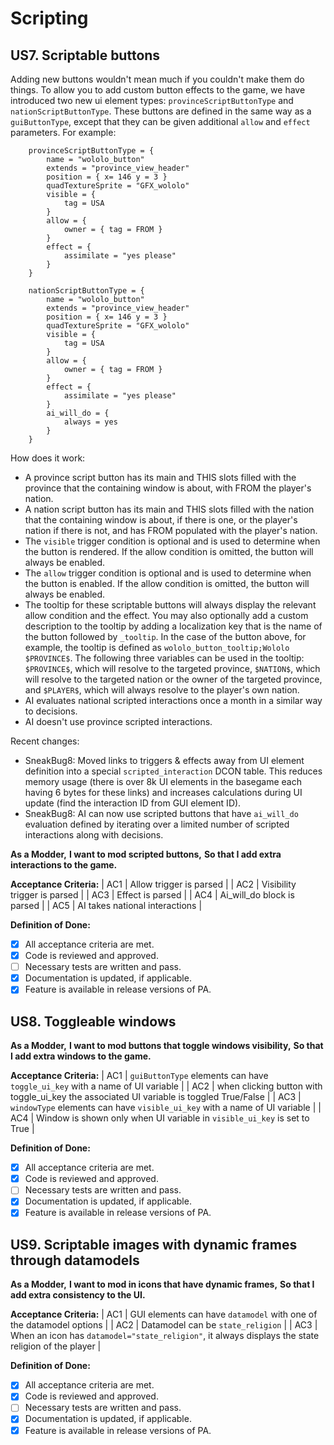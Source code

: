 # Scripting

## US7. Scriptable buttons

Adding new buttons wouldn't mean much if you couldn't make them do things. To allow you to add custom button effects to the game, we have introduced two new ui element types: `provinceScriptButtonType` and `nationScriptButtonType`. These buttons are defined in the same way as a `guiButtonType`, except that they can be given additional `allow` and `effect` parameters. For example:

```
	provinceScriptButtonType = {
		name = "wololo_button"
		extends = "province_view_header"
		position = { x= 146 y = 3 }
		quadTextureSprite = "GFX_wololo"
		visible = {
			tag = USA
		}
		allow = {
			owner = { tag = FROM }
		}
		effect = {
			assimilate = "yes please"
		}
	}

	nationScriptButtonType = {
		name = "wololo_button"
		extends = "province_view_header"
		position = { x= 146 y = 3 }
		quadTextureSprite = "GFX_wololo"
		visible = {
			tag = USA
		}
		allow = {
			owner = { tag = FROM }
		}
		effect = {
			assimilate = "yes please"
		}
		ai_will_do = {
			always = yes
		}
	}
```

How does it work:
- A province script button has its main and THIS slots filled with the province that the containing window is about, with FROM the player's nation.
- A nation script button has its main and THIS slots filled with the nation that the containing window is about, if there is one, or the player's nation if there is not, and has FROM populated with the player's nation.
- The `visible` trigger condition is optional and is used to determine when the button is rendered. If the allow condition is omitted, the button will always be enabled.
- The `allow` trigger condition is optional and is used to determine when the button is enabled. If the allow condition is omitted, the button will always be enabled.
- The tooltip for these scriptable buttons will always display the relevant allow condition and the effect. You may also optionally add a custom description to the tooltip by adding a localization key that is the name of the button followed by `_tooltip`. In the case of the button above, for example, the tooltip is defined as `wololo_button_tooltip;Wololo $PROVINCE$`. The following three variables can be used in the tooltip: `$PROVINCE$`, which will resolve to the targeted province, `$NATION$`, which will resolve to the targeted nation or the owner of the targeted province, and `$PLAYER$`, which will always resolve to the player's own nation.
- AI evaluates national scripted interactions once a month in a similar way to decisions.
- AI doesn't use province scripted interactions.

Recent changes:

- SneakBug8: Moved links to triggers & effects away from UI element definition into a special `scripted_interaction` DCON table. This reduces memory usage (there is over 8k UI elements in the basegame each having 6 bytes for these links) and increases calculations during UI update (find the interaction ID from GUI element ID).
- SneakBug8: AI can now use scripted buttons that have `ai_will_do` evaluation defined by iterating over a limited number of scripted interactions along with decisions.

**As a Modder,**
**I want to mod scripted buttons,**
**So that I add extra interactions to the game.**

**Acceptance Criteria:**
| AC1 | Allow trigger is parsed |
| AC2 | Visibility trigger is parsed |
| AC3 | Effect is parsed |
| AC4 | Ai_will_do block is parsed |
| AC5 | AI takes national interactions |

**Definition of Done:**
- [X] All acceptance criteria are met.
- [X] Code is reviewed and approved.
- [ ] Necessary tests are written and pass.
- [X] Documentation is updated, if applicable.
- [x] Feature is available in release versions of PA.

## US8. Toggleable windows

**As a Modder,**
**I want to mod buttons that toggle windows visibility,**
**So that I add extra windows to the game.**

**Acceptance Criteria:**
| AC1 | `guiButtonType` elements can have `toggle_ui_key` with a name of UI variable |
| AC2 | when clicking button with toggle_ui_key the associated UI variable is toggled True/False |
| AC3 | `windowType` elements can have `visible_ui_key` with a name of UI variable |
| AC4 | Window is shown only when UI variable in `visible_ui_key` is set to True |

**Definition of Done:**
- [X] All acceptance criteria are met.
- [X] Code is reviewed and approved.
- [ ] Necessary tests are written and pass.
- [X] Documentation is updated, if applicable.
- [x] Feature is available in release versions of PA.

## US9. Scriptable images with dynamic frames through datamodels

**As a Modder,**
**I want to mod in icons that have dynamic frames,**
**So that I add extra consistency to the UI.**

**Acceptance Criteria:**
| AC1 | GUI elements can have `datamodel` with one of the datamodel options |
| AC2 | Datamodel can be `state_religion` |
| AC3 | When an icon has `datamodel="state_religion"`, it always displays the state religion of the player |

**Definition of Done:**
- [X] All acceptance criteria are met.
- [X] Code is reviewed and approved.
- [ ] Necessary tests are written and pass.
- [X] Documentation is updated, if applicable.
- [x] Feature is available in release versions of PA.
